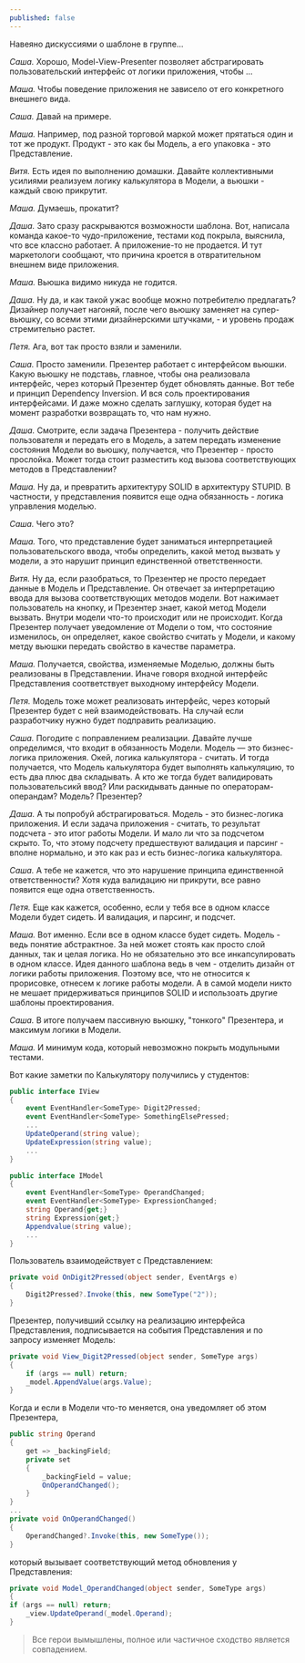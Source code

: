 ```yaml
---
published: false
---
```

Навеяно дискуссиями о шаблоне в группе...

*Саша.* Хорошо, Model-View-Presenter позволяет абстрагировать пользовательский интерфейс от логики приложения, чтобы ...

*Маша.* Чтобы поведение приложения не зависело от его конкретного внешнего вида.

*Саша.* Давай на примере.

*Маша.* Например, под разной торговой маркой может прятаться один и тот же продукт. Продукт - это как бы Модель, а его упаковка - это Представление.

*Витя.* Есть идея по выполнению домашки. Давайте коллективными усилиями реализуем логику калькулятора в Модели, а вьюшки - каждый свою прикрутит.

*Маша.* Думаешь, прокатит?

*Даша.* Зато сразу раскрываются возможности шаблона. Вот, написала команда какое-то чудо-приложение, тестами код покрыла, выяснила, что все классно работает. А приложение-то не продается. И тут маркетологи сообщают, что причина кроется в отвратительном внешнем виде приложения.

*Маша.* Вьюшка видимо никуда не годится.

*Даша.* Ну да, и как такой ужас вообще можно потребителю предлагать? Дизайнер получает нагоняй, после чего вьюшку заменяет на супер-вьюшку, со всеми этими дизайнерскими штучками, - и уровень продаж стремительно растет.

*Петя.* Ага, вот так просто взяли и заменили.

*Саша.* Просто заменили. Презентер работает с интерфейсом вьюшки. Какую вьюшку не подставь, главное, чтобы она реализовала интерфейс, через который Презентер будет обновлять данные. Вот тебе и принцип Dependency Inversion. И вся соль проектирования интерфейсами. И даже можно сделать заглушку, которая будет на момент разработки возвращать то, что нам нужно.

*Даша.* Смотрите, если задача Презентера - получить действие пользователя и передать его в Модель, а затем передать изменение состояния Модели во вьюшку, получается, что Презентер - просто прослойка. Может тогда стоит разместить код вызова соответствующих методов в Представлении?

*Маша.* Ну да, и превратить архитектуру SOLID в архитектуру STUPID. В частности, у представления
появится еще одна обязанность - логика управления моделью.

*Саша.* Чего это?

*Маша.* Того, что представление будет заниматься интерпретацией пользовательского ввода, чтобы определить, какой метод вызвать у модели, а это нарушит принцип единственной ответственности.

*Витя.* Ну да, если разобраться, то Презентер не просто передает данные в Модель и Представление. Он отвечает за интерпретацию ввода для вызова соответствующих методов модели. Вот нажимает пользователь на кнопку, и Презентер знает, какой метод Модели вызвать. Внутри модели что-то происходит или не происходит. Когда Презентер получает уведомление от Модели о том, что состояние изменилось, он определяет, какое свойство считать у Модели, и какому метду вьюшки передать свойство в качестве параметра.

*Маша.* Получается, свойства, изменяемые Моделью, должны быть реализованы в Представлении. Иначе говоря входной интерфейс Представления соответствует выходному интерфейсу Модели.

*Петя.* Модель тоже может реализовать интерфейс, через который Презентер будет с ней взаимодействовать. На случай если разработчику нужно будет подправить реализацию.

*Саша.* Погодите с поправлением реализации. Давайте лучше определимся, что входит в обязанность Модели. Модель — это бизнес-логика приложения. Окей, логика калькулятора - считать. И тогда получается, что Модель калькулятора будет выполнять калькуляцию, то есть два плюс два складывать. А кто же тогда будет валидировать пользовательсикй ввод? Или раскидывать данные по операторам-операндам? Модель? Презентер?

*Даша.* А ты попробуй абстрагироваться. Модель - это бизнес-логика приложения. И если задача приложения - считать, то результат подсчета - это итог работы Модели. И мало ли что за подсчетом скрыто. То, что этому подсчету предшествуют валидация и парсинг - вполне нормально, и это как раз и есть бизнес-логика калькулятора.

*Саша.* А тебе не кажется, что это нарушение принципа единственной ответственности? Хотя куда валидацию ни прикрути, все равно появится еще одна ответственность.

*Петя.* Еще как кажется, особенно, если у тебя все в одном классе Модели будет сидеть. И валидация, и парсинг, и подсчет.

*Маша.* Вот именно. Если все в одном классе будет сидеть. Модель - ведь понятие абстрактное. За ней может стоять как просто слой данных, так и целая логика. Но не обязательно это все инкапсулировать в одном классе. Идея данного шаблона ведь в чем - отделить дизайн от логики работы приложения. Поэтому все, что не относится к прорисовке, отнесем к логике работы модели. А в самой модели никто не мешает придерживаться принципов SOLID и использоать другие шаблоны проектирования.

*Саша.* В итоге получаем пассивную вьюшку, "тонкого" Презентера, и максимум логики в Модели.

*Маша.* И минимум кода, который невозможно покрыть модульными тестами.

Вот какие заметки по Калькулятору получились у студентов:

```c#
public interface IView
{
    event EventHandler<SomeType> Digit2Pressed;
    event EventHandler<SomeType> SomethingElsePressed;
    ...
    UpdateOperand(string value);
    UpdateExpression(string value);
    ...
}
```

```c#
public interface IModel
{
    event EventHandler<SomeType> OperandChanged;
    event EventHandler<SomeType> ExpressionChanged;
    string Operand{get;}
    string Expression{get;}
    Appendvalue(string value);
    ...
}
```

Пользователь взаимодействует с Представлением:

```c#
private void OnDigit2Pressed(object sender, EventArgs e)
{
    Digit2Pressed?.Invoke(this, new SomeType("2"));
}
```

Презентер, получивший ссылку на реализацию интерфейса Представления, подписывается на события Представления и по запросу изменяет Модель:

```c#
private void View_Digit2Pressed(object sender, SomeType args)
{
    if (args == null) return;
    _model.AppendValue(args.Value);
}
```

Когда и если в Модели что-то меняется, она уведомляет об этом Презентера, 

```c#
public string Operand
{
    get => _backingField;
    private set
    {
        _backingField = value;
        OnOperandChanged();
    }
}
...
private void OnOperandChanged()
{
    OperandChanged?.Invoke(this, new SomeType());
}
```

который вызывает соответствующий метод обновления у Представления:

```c#
private void Model_OperandChanged(object sender, SomeType args)
{
if (args == null) return;
    _view.UpdateOperand(_model.Operand);
}
```


> Все герои вымышлены, полное или частичное сходство является совпадением.

